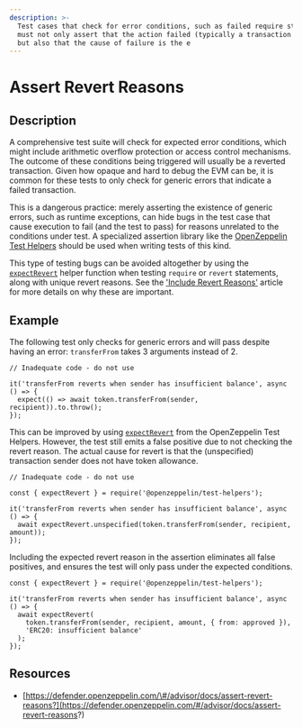 ```yaml
---
description: >-
  Test cases that check for error conditions, such as failed require statements,
  must not only assert that the action failed (typically a transaction revert),
  but also that the cause of failure is the e
---
```


# Assert Revert Reasons

## Description

A comprehensive test suite will check for expected error conditions, which might include arithmetic overflow protection or access control mechanisms. The outcome of these conditions being triggered will usually be a reverted transaction. Given how opaque and hard to debug the EVM can be, it is common for these tests to only check for generic errors that indicate a failed transaction.

This is a dangerous practice: merely asserting the existence of generic errors, such as runtime exceptions, can hide bugs in the test case that cause execution to fail \(and the test to pass\) for reasons unrelated to the conditions under test. A specialized assertion library like the [OpenZeppelin Test Helpers](https://docs.openzeppelin.com/test-helpers) should be used when writing tests of this kind.

This type of testing bugs can be avoided altogether by using the [`expectRevert`](https://docs.openzeppelin.com/test-helpers/api#expect-revert) helper function when testing `require` or `revert` statements, along with unique revert reasons. See the ['Include Revert Reasons'](https://defender.openzeppelin.com/development/include-revert-reasons.md) article for more details on why these are important.

## Example

The following test only checks for generic errors and will pass despite having an error: `transferFrom` takes 3 arguments instead of 2.

```text
// Inadequate code - do not use

it('transferFrom reverts when sender has insufficient balance', async () => {
  expect(() => await token.transferFrom(sender, recipient)).to.throw();
});
```

This can be improved by using [`expectRevert`](https://docs.openzeppelin.com/test-helpers/api#expect-revert) from the OpenZeppelin Test Helpers. However, the test still emits a false positive due to not checking the revert reason. The actual cause for revert is that the \(unspecified\) transaction sender does not have token allowance.

```text
// Inadequate code - do not use

const { expectRevert } = require('@openzeppelin/test-helpers');

it('transferFrom reverts when sender has insufficient balance', async () => {
  await expectRevert.unspecified(token.transferFrom(sender, recipient, amount));
});
```

Including the expected revert reason in the assertion eliminates all false positives, and ensures the test will only pass under the expected conditions.

```text
const { expectRevert } = require('@openzeppelin/test-helpers');

it('transferFrom reverts when sender has insufficient balance', async () => {
  await expectRevert(
    token.transferFrom(sender, recipient, amount, { from: approved }),
    'ERC20: insufficient balance'
  );
});
```

## Resources

* [https://defender.openzeppelin.com/\#/advisor/docs/assert-revert-reasons?](https://defender.openzeppelin.com/#/advisor/docs/assert-revert-reasons?)

